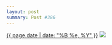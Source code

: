 ```yaml
---
layout: post
summary: Post #386
---
```


<p>
  <time><a href="/386">{{ page.date | date: "%B %e, %Y" }}</a></time>
  <a href="/386"><img src="{{ site.assets_url }}/386-640.jpg" srcset="{{ site.assets_url }}/386-1280.jpg 1280w, {{ site.assets_url }}/386-960.jpg 960w, {{ site.assets_url }}/386-640.jpg 640w, {{ site.assets_url }}/386-320.jpg 320w" sizes="(min-width: 700px) 50vw, calc(100vw - 2rem)" /></a>
</p>
